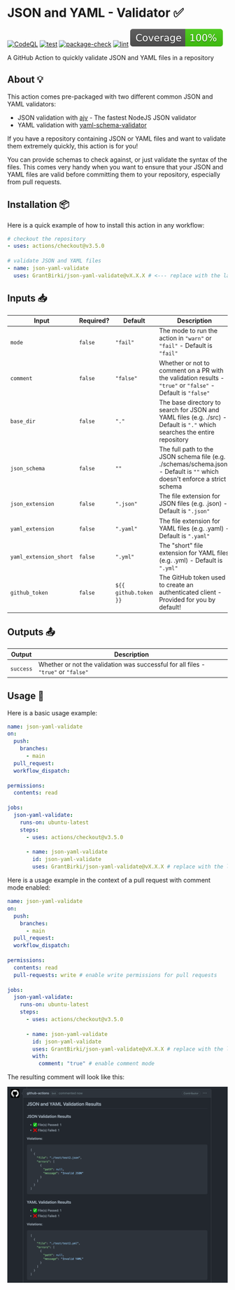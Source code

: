 # JSON and YAML - Validator ✅

[![CodeQL](https://github.com/grantbirki/json-yaml-validate/actions/workflows/codeql-analysis.yml/badge.svg)](https://github.com/grantbirki/json-yaml-validate/actions/workflows/codeql-analysis.yml) [![test](https://github.com/grantbirki/json-yaml-validate/actions/workflows/test.yml/badge.svg)](https://github.com/grantbirki/json-yaml-validate/actions/workflows/test.yml) [![package-check](https://github.com/grantbirki/json-yaml-validate/actions/workflows/package-check.yml/badge.svg)](https://github.com/grantbirki/json-yaml-validate/actions/workflows/package-check.yml) [![lint](https://github.com/grantbirki/json-yaml-validate/actions/workflows/lint.yml/badge.svg)](https://github.com/grantbirki/json-yaml-validate/actions/workflows/lint.yml) [![coverage](./badges/coverage.svg)](./badges/coverage.svg)

A GitHub Action to quickly validate JSON and YAML files in a repository

## About 💡

This action comes pre-packaged with two different common JSON and YAML validators:

- JSON validation with [ajv](https://github.com/ajv-validator/ajv) - The fastest NodeJS JSON validator
- YAML validation with [yaml-schema-validator](https://github.com/ketanSaxena/schema-validator)

If you have a repository containing JSON or YAML files and want to validate them extremely quickly, this action is for you!

You can provide schemas to check against, or just validate the syntax of the files. This comes very handy when you want to ensure that your JSON and YAML files are valid before committing them to your repository, especially from pull requests.

## Installation 📦

Here is a quick example of how to install this action in any workflow:

```yaml
# checkout the repository
- uses: actions/checkout@v3.5.0

# validate JSON and YAML files
- name: json-yaml-validate
  uses: GrantBirki/json-yaml-validate@vX.X.X # <--- replace with the latest version
```

## Inputs 📥

| Input | Required? | Default | Description |
| ----- | --------- | ------- | ----------- |
| `mode` | `false` | `"fail"` | The mode to run the action in `"warn"` or `"fail"` - Default is `"fail"` |
| `comment` | `false` | `"false"` | Whether or not to comment on a PR with the validation results - `"true"` or `"false"` - Default is `"false"` |
| `base_dir` | `false` | `"."` | The base directory to search for JSON and YAML files (e.g. ./src) - Default is `"."` which searches the entire repository |
| `json_schema` | `false` | `""` | The full path to the JSON schema file (e.g. ./schemas/schema.json) - Default is `""` which doesn't enforce a strict schema |
| `json_extension` | `false` | `".json"` | The file extension for JSON files (e.g. .json) - Default is `".json"` |
| `yaml_extension` | `false` | `".yaml"` | The file extension for YAML files (e.g. .yaml) - Default is `".yaml"` |
| `yaml_extension_short` | `false` | `".yml"` | The "short" file extension for YAML files (e.g. .yml) - Default is `".yml"` |
| `github_token` | `false` | `${{ github.token }}` | The GitHub token used to create an authenticated client - Provided for you by default! |

## Outputs 📤

| Output | Description |
| ------ | ----------- |
| `success` | Whether or not the validation was successful for all files - `"true"` or `"false"` |

## Usage 🚀

Here is a basic usage example:

```yaml
name: json-yaml-validate 
on:
  push:
    branches:
      - main
  pull_request:
  workflow_dispatch:

permissions:
  contents: read

jobs:
  json-yaml-validate:
    runs-on: ubuntu-latest
    steps:
      - uses: actions/checkout@v3.5.0

      - name: json-yaml-validate
        id: json-yaml-validate
        uses: GrantBirki/json-yaml-validate@vX.X.X # replace with the latest version
```

Here is a usage example in the context of a pull request with comment mode enabled:

```yaml
name: json-yaml-validate 
on:
  push:
    branches:
      - main
  pull_request:
  workflow_dispatch:

permissions:
  contents: read
  pull-requests: write # enable write permissions for pull requests

jobs:
  json-yaml-validate:
    runs-on: ubuntu-latest
    steps:
      - uses: actions/checkout@v3.5.0

      - name: json-yaml-validate
        id: json-yaml-validate
        uses: GrantBirki/json-yaml-validate@vX.X.X # replace with the latest version
        with:
          comment: "true" # enable comment mode
```

The resulting comment will look like this:

![comment-example](docs/assets/comment-example.png)
